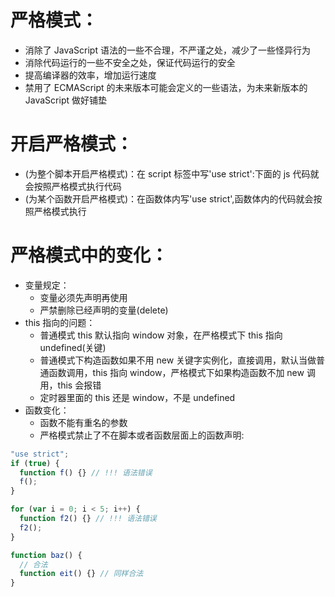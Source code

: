 <!--
 * @Description:
 * @Author: 曹俊
 * @Date: 2022-10-21 15:03:27
 * @LastEditors: 曹俊
 * @LastEditTime: 2022-10-21 15:26:11
-->

# 严格模式：

- 消除了 JavaScript 语法的一些不合理，不严谨之处，减少了一些怪异行为
- 消除代码运行的一些不安全之处，保证代码运行的安全
- 提高编译器的效率，增加运行速度
- 禁用了 ECMAScript 的未来版本可能会定义的一些语法，为未来新版本的 JavaScript 做好铺垫

# 开启严格模式：

- (为整个脚本开启严格模式)：在 script 标签中写'use strict':下面的 js 代码就会按照严格模式执行代码
- (为某个函数开启严格模式)：在函数体内写'use strict',函数体内的代码就会按照严格模式执行

# 严格模式中的变化：

- 变量规定：
  - 变量必须先声明再使用
  - 严禁删除已经声明的变量(delete)
- this 指向的问题：
  - 普通模式 this 默认指向 window 对象，在严格模式下 this 指向 undefined(关键)
  - 普通模式下构造函数如果不用 new 关键字实例化，直接调用，默认当做普通函数调用，this 指向 window，严格模式下如果构造函数不加 new 调用，this 会报错
  - 定时器里面的 this 还是 window，不是 undefined
- 函数变化：
  - 函数不能有重名的参数
  - 严格模式禁止了不在脚本或者函数层面上的函数声明:

```js
"use strict";
if (true) {
  function f() {} // !!! 语法错误
  f();
}

for (var i = 0; i < 5; i++) {
  function f2() {} // !!! 语法错误
  f2();
}

function baz() {
  // 合法
  function eit() {} // 同样合法
}
```

